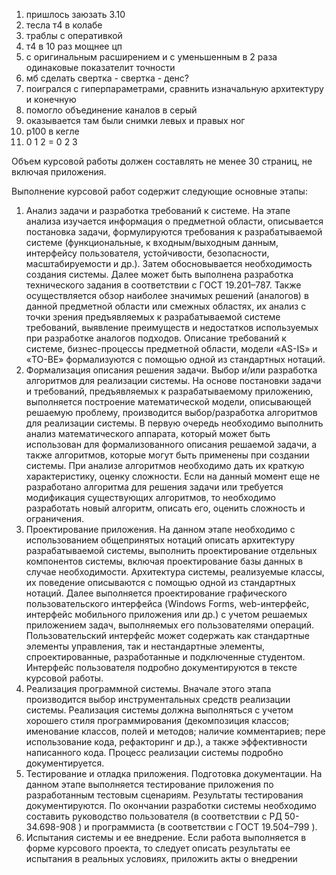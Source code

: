 1. пришлось заюзать 3.10
2. тесла т4 в колабе
3. траблы с оперативкой
4. т4 в 10 раз мощнее цп
5. с оригинальным расширением и с уменьшенным в 2 раза одинаковые показателит точности
6. мб сделать свертка - свертка - денс?
7. поигрался с гиперпараметрами, сравнить изначальную архитектуру и конечную
8. помогло объединение каналов в серый
9. оказывается там были снимки левых и правых ног
10. p100 в кегле
11. 0 1 2 = 0 2 3

Объем курсовой работы должен составлять не менее 30 страниц, не включая
приложения.

Выполнение курсовой работ содержит следующие основные этапы:
1) Анализ задачи и разработка требований к системе.
На этапе анализа изучается информация о предметной области, описывается
постановка задачи, формулируются требования к разрабатываемой системе
(функциональные, к входным/выходным данным, интерфейсу пользователя,
устойчивости, безопасности, масштабируемости и др.). Затем обосновывается
необходимость создания системы. Далее может быть выполнена разработка
технического задания в соответствии с ГОСТ 19.201–787.
Также осуществляется обзор наиболее значимых решений (аналогов) в данной
предметной области или смежных областях, их анализ с точки зрения предъявляемых
к разрабатываемой системе требований, выявление преимуществ и недостатков
используемых при разработке аналогов подходов.
Описание требований к системе, бизнес-процессы предметной области, модели
«AS-IS» и «TO-BE» формализуются с помощью одной из стандартных нотаций.
2) Формализация описания решения задачи. Выбор и/или разработка
алгоритмов для реализации системы.
На основе постановки задачи и требований, предъявляемых к разрабатываемому
приложению, выполняется построение математической модели, описывающей
решаемую проблему, производится выбор/разработка алгоритмов для реализации
системы. В первую очередь необходимо выполнить анализ математического аппарата,
который может быть использован для формализованного описания решаемой задачи,
а также алгоритмов, которые могут быть применены при создании системы. При
анализе алгоритмов необходимо дать их краткую характеристику, оценку сложности.
Если на данный момент еще не разработано алгоритма для решения задачи или
требуется модификация существующих алгоритмов, то необходимо разработать новый
алгоритм, описать его, оценить сложность и ограничения.
3) Проектирование приложения.
На данном этапе необходимо с использованием общепринятых нотаций описать
архитектуру разрабатываемой системы, выполнить проектирование отдельных
компонентов системы, включая проектирование базы данных в случае необходимости.
Архитектура системы, реализуемые классы, их поведение описываются с помощью
одной из стандартных нотаций.
Далее выполняется проектирование графического пользовательского интерфейса
(Windows Forms, web-интерфейс, интерфейс мобильного приложения или др.) с учетом
решаемых приложением задач, выполняемых его пользователями операций.
Пользовательский интерфейс может содержать как стандартные элементы управления,
так и нестандартные элементы, спроектированные, разработанные и подключенные
студентом. Интерфейс пользователя подробно документируются в тексте курсовой
работы.
4) Реализация программной системы.
Вначале этого этапа производится выбор инструментальных средств реализации
системы. Реализация системы должна выполняться с учетом хорошего стиля
программирования (декомпозиция классов; именование классов, полей и методов;
наличие комментариев; пере использование кода, рефакторинг и др.), а также
эффективности написанного кода. Процесс реализации системы подробно
документируется.
5) Тестирование и отладка приложения. Подготовка документации.
На данном этапе выполняется тестирование приложения по разработанным
тестовым сценариям. Результаты тестирования документируются.
По окончании разработки системы необходимо составить руководство
пользователя (в соответствии с РД 50-34.698-908
) и программиста (в соответствии
с ГОСТ 19.504–799
).
6) Испытания системы и ее внедрение.
Если работа выполняется в форме курсового проекта, то следует описать
результаты ее испытания в реальных условиях, приложить акты о внедрении


